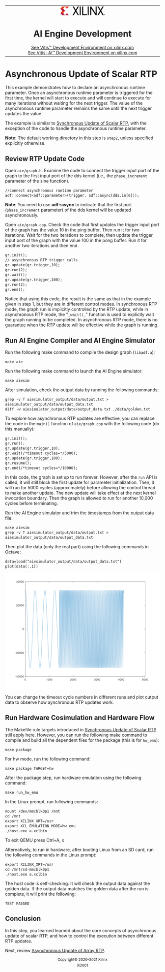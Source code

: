 <table class="sphinxhide" width="100%">
 <tr width="100%">
    <td align="center"><img src="https://raw.githubusercontent.com/Xilinx/Image-Collateral/main/xilinx-logo.png" width="30%"/><h1>AI Engine Development</h1>
    <a href="https://www.xilinx.com/products/design-tools/vitis.html">See Vitis™ Development Environment on xilinx.com</br></a>
    <a href="https://www.xilinx.com/products/design-tools/vitis/vitis-ai.html">See Vitis-AI™ Development Environment on xilinx.com</a>
    </td>
 </tr>
</table>

# Asynchronous Update of Scalar RTP

This example demonstrates how to declare an asynchronous runtime parameter. Once an asynchronous runtime parameter is triggered for the first time, the kernel will start to execute and will continue to execute for many iterations without waiting for the next trigger. The value of the asynchronous runtime parameter remains the same until the next trigger updates the value.

The example is similar to [Synchronous Update of Scalar RTP](./step1_sync_scalar.md), with the exception of the code to handle the asynchronous runtime parameter.

__Note:__ The default working directory in this step is `step2`, unless specified explicitly otherwise.

## Review RTP Update Code

Open `aie/graph.h`. Examine the code to connect the trigger input port of the graph to the first input port of the dds kernel (i.e., the `phase_increment` parameter of the sine function).

	//connect asynchronous runtime parameter
	adf::connect<adf::parameter>(trigger, adf::async(dds.in[0]));

__Note__: You need to use **adf::async** to indicate that the first port (`phase_increment` parameter) of the dds kernel will be updated asynchronously.

Open `aie/graph.cpp`. Check the code that first updates the trigger input port of the graph has the value 10 in the ping buffer. Then run it for two iterations. Wait for the two iterations to complete, then update the trigger input port of the graph with the value 100 in the pong buffer. Run it for another two iterations and then end. 

	gr.init();
	// asynchronous RTP trigger calls
	gr.update(gr.trigger,10);
	gr.run(2);
	gr.wait();
	gr.update(gr.trigger,100);
	gr.run(2);
	gr.end();

Notice that using this code, the result is the same as that in the example given in step 1, but they are in different control modes. In synchronous RTP mode, the graph run is implicitly controlled by the RTP update, while in asynchronous RTP mode, the "`_wait()_`" function is used to explictly wait the graph running to be completed. In asynchronous RTP mode, there is no guarantee when the RTP update will be effective while the graph is running. 

## Run AI Engine Compiler and AI Engine Simulator

Run the following make command to compile the design graph (`libadf.a`):
	
	make aie
	
Run the following make command to launch the AI Engine simulator:
	
	make aiesim
	
After simulation, check the output data by running the following commands:
	
	grep -v T aiesimulator_output/data/output.txt > aiesimulator_output/data/output_data.txt
	diff -w aiesimulator_output/data/output_data.txt ./data/golden.txt

To explore how asynchronous RTP updates are effective, you can replace the code in the `main()` function of `aie/graph.cpp` with the following code (do this manually):

	gr.init();
	gr.run();
	gr.update(gr.trigger,10);
	gr.wait(/*timeout cycles=*/5000);
	gr.update(gr.trigger,100);
	gr.resume();
	gr.end(/*timeout cycles=*/10000);

In this code, the graph is set up to run forever. However, after the `run` API is called, it will still block the first update for parameter initialization. Then, it will run for 5000 cycles (approximately) before allowing the control thread to make another update. The new update will take effect at the next kernel invocation boundary. Then the graph is allowed to run for another
10,000 cycles before terminating.

Run the AI Engine simulator and trim the timestamps from the output data file:

	make aiesim
	grep -v T aiesimulator_output/data/output.txt > aiesimulator_output/data/output_data.txt

Then plot the data (only the real part) using the following commands in Octave:
	
	data=load("aiesimulator_output/data/output_data.txt")
	plot(data(:,1))

![missing image](./images/figure7.PNG)

You can change the timeout cycle numbers in different runs and plot output data to observe how aynchronous RTP updates work.

## Run Hardware Cosimulation and Hardware Flow

The Makefile rule targets introduced in [Synchronous Update of Scalar RTP](./step1_sync_scalar.md) still apply here. However, you can run the following make command to compile and build all the dependent files for the package (this is for `hw_emu`):

	make package

For hw mode, run the following command:
	
	make package TARGET=hw
	
After the package step, run hardware emulation using the following command:
	
	make run_hw_emu
	
In the Linux prompt, run following commands:

	mount /dev/mmcblk0p1 /mnt
	cd /mnt
	export XILINX_XRT=/usr
	export XCL_EMULATION_MODE=hw_emu
	./host.exe a.xclbin

To exit QEMU press Ctrl+A, x

Alternatively, to run in hardware, after booting Linux from an SD card, run the following commands in the Linux prompt:

	export XILINX_XRT=/usr
	cd /mnt/sd-mmcblk0p1
	./host.exe a.xclbin

The host code is self-checking. It will check the output data against the golden data. If the output data matches the golden data after the run is complete, it will print the following:

	TEST PASSED

## Conclusion

In this step, you learned learned about the core concepts of asynchronous update of scalar RTP, and how to control the execution between different RTP updates.

Next, review [Asynchronous Update of Array RTP](./step3_async_array.md).

<p class="sphinxhide" align="center"><sup>Copyright&copy; 2020–2021 Xilinx</sup><br><sup>XD001</sup></br></p>
